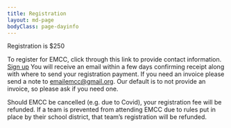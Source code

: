 ```yaml
---
title: Registration
layout: md-page
bodyClass: page-dayinfo
---
```


Registration is $250

To register for EMCC, click through this link to provide contact information. [Sign up](https://forms.gle/zVPKr31X3Y4DL3EL8) You will receive an email within a few days confirming receipt along with where to send your registration payment. If you need an invoice please send a note to emailemcc@gmail.org. Our default is to not provide an invoice, so please ask if you need one.

Should EMCC be cancelled (e.g. due to Covid), your registration fee will be refunded. If a team is prevented from attending EMCC due to rules put in place by their school district, that team’s registration will be refunded.

